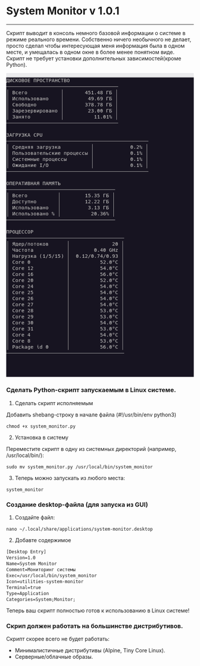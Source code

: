 # System Monitor v 1.0.1

***

Скрипт выводит в консоль немного базовой информации о системе в режиме 
реального времени.
Собственно ничего необычного не делает, просто сделал чтобы интересующая меня
информация была в одном месте, и умещалась в одном окне в более менее понятном виде.
Скрипт не требует установки дополнительных зависимостей(кроме Python).


![Скриншот](example.png)

###  Сделать Python-скрипт запускаемым в Linux системе.

1. Сделать скрипт исполняемым

Добавить shebang-строку в начале файла (#!/usr/bin/env python3)

```
chmod +x system_monitor.py
```

2. Установка в систему

Переместите скрипт в одну из системных директорий (например, /usr/local/bin/):

```
sudo mv system_monitor.py /usr/local/bin/system_monitor
```

3. Теперь можно запускать из любого места:

```
system_monitor
```

### Создание desktop-файла (для запуска из GUI)

1. Создайте файл:

```
nano ~/.local/share/applications/system-monitor.desktop
```

2. Добавте содержимое

```
[Desktop Entry]
Version=1.0
Name=System Monitor
Comment=Мониторинг системы
Exec=/usr/local/bin/system_monitor
Icon=utilities-system-monitor
Terminal=true
Type=Application
Categories=System;Monitor;
```

Теперь ваш скрипт полностью готов к использованию в Linux системе!

### Скрип должен работать на большинстве дистрибутивов.

Скрипт скорее всего не будет работать:

- Минималистичные дистрибутивы (Alpine, Tiny Core Linux).
- Серверные/облачные образы.